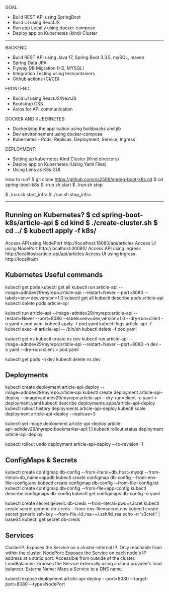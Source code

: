 GOAL: 
- Build REST API using SpringBoot
- Build UI using ReactJS
- Run app Locally using docker-compose
- Deploy app on Kubernetes (kind) Cluster
-------------------------------------------

BACKEND: 
- Build REST API using Java 17, Spring Boot 3.3.5, mySQL, maven
- Spring Data JPA
- Flyway DB Migration (H2, MYSQL)
- Integration Testing using testcontainers
- Github actions (CI/CD)

FRONTEND:
- Build UI using ReactJS/NextJS
- Bootstrap CSS
- Axios for API communication

DOCKER AND KUBERNETES:
- Dockerizing the application using buildpacks and jib
- Dev environnement using docker-compose
- Kubernetes - Pods, Replicas, Deployment, Service, Ingress

DEPLOYMENT:
- Setting up kubernetes Kind Cluster (Kind directory)
- Deploy app on Kubernetes (Using Yaml Files) 
- Using Lens as K8s GUI


How to run?
$ git clone https://github.com/os2506/spring-boot-k8s.git
$ cd spring-boot-k8s
$ ./run.sh start
$ ./run.sh stop

$ ./run.sh start_infra
$ ./run.sh stop_infra

--------------------------------
Running on Kubernetes?
$ cd spring-boot-k8s/article-api
$ cd kind
$ ./create-cluster.sh
$ cd ../
$ kubectl apply -f k8s/
--------------------------------
Access API using NodePort http://localhost:18080/api/articles
Access UI using NodePort http://localhost:30080/
Access API using Ingress http://localhost/article-api/api/articles
Access UI using Ingress http://localhost/



Kubernetes Useful commands
--------------------------
kubectl get pods
kubectl get all
kubectl run article-api --image=adndev29/myrepo:article-api --restart=Never --port=8080 --labels=env=dev,version=1.0
kubectl get all
kubectl describe pods article-api
kubectl delete pods article-api

kubectl run article-api --image=adndev29/myrepo:article-api --restart=Never --port=8080 --labels=env=dev,version=1.0 --dry-run=client -o yaml > pod.yaml
kubectl apply -f pod.yaml
kubectl logs article-api -f
kubectl exec -it article-api -- /bin/sh
kubectl delete -f pod.yaml

kubectl get ns
kubectl create ns dev
kubectl run article-api --image=adndev29/myrepo:article-api --restart=Never --port=8080 -n dev -o yaml --dry-run=client > pod.yaml

kubectl get pods -n dev
kubectl delete ns dev

Deployments
-----------
kubectl create deployment article-api-deploy --image=adndev29/myrepo:article-api
kubectl create deployment article-api-deploy --image=adndev29/myrepo:article-api --dry-run=client -o yaml > deployment.yaml
kubectl describe deployments.apps/article-api-deploy
kubectl rollout history deployments article-api-deploy
kubectl scale deployment article-api-deploy --replicas=3

kubectl set image deployment article-api-deploy article-api=adndev29/myrepo:bookmarker-api:1.1
kubectl rollout status deployment article-api-deploy

kubectl rollout undo deployment article-api-deploy --to-revision=1


ConfigMaps & Secrets
--------------------
kubectl create configmap db-config --from-literal=db_host=mysql --from-literal=db_name=appdb
kubectl create configmap db-config --from-env-file=config.env
kubectl create configmap db-config --from-file=config.txt
kubectl create configmap db-config --from-file=app-config
kubectl describe configmaps db-config
kubectl get configmaps db-config -o yaml

kubectl create secret generic db-creds --from-literal=pwd=s3cret
kubectl create secret generic db-creds --from-env-file=secret.env
kubectl create secret generic ssh-key --from-file=id_rsa=~/.ssh/id_rsa
echo -n 's3cret!' | base64
kubectl get secret db-creds

Services
--------
ClusterIP: Exposes the Service on a cluster-internal IP. Only reachable from within the cluster.
NodePort: Exposes the Service on each node's IP address at a static port. Accessible from outside of the cluster.
LoadBalancer: Exposes the Service externally using a cloud provider's load balancer.
ExternalName: Maps a Service to a DNS name.

kubectl expose deployment article-api-deploy --port=8080 --target-port=8080 --type=NodePort


  
